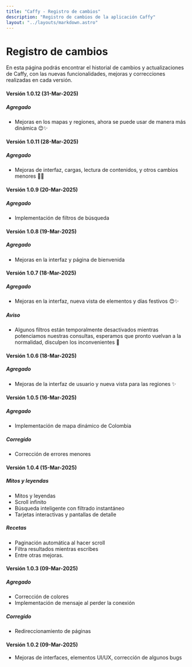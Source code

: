 ```yaml
---
title: "Caffy - Registro de cambios"
description: "Registro de cambios de la aplicación Caffy"
layout: "../layouts/markdown.astro"
---
```


# Registro de cambios

En esta página podrás encontrar el historial de cambios y actualizaciones de Caffy, con las nuevas funcionalidades, mejoras y correcciones realizadas en cada versión.

#### Versión 1.0.12 (31-Mar-2025)

##### Agregado

- Mejoras en los mapas y regiones, ahora se puede usar de manera más dinámica 😊✨

#### Versión 1.0.11 (28-Mar-2025)

##### Agregado

- Mejoras de interfaz, cargas, lectura de contenidos, y otros cambios menores 🌟✨

#### Versión 1.0.9 (20-Mar-2025)

##### Agregado

- Implementación de filtros de búsqueda

#### Versión 1.0.8 (19-Mar-2025)

##### Agregado

- Mejoras en la interfaz y página de bienvenida

#### Versión 1.0.7 (18-Mar-2025)

##### Agregado

- Mejoras en la interfaz, nueva vista de elementos y días festivos 😊✨

##### Aviso

- Algunos filtros están temporalmente desactivados mientras potenciamos nuestras consultas, esperamos que pronto vuelvan a la normalidad, disculpen los inconvenientes 🌟

#### Versión 1.0.6 (18-Mar-2025)

##### Agregado

- Mejoras de la interfaz de usuario y nueva vista para las regiones ✨

#### Versión 1.0.5 (16-Mar-2025)

##### Agregado

- Implementación de mapa dinámico de Colombia

##### Corregido

- Corrección de errores menores

#### Versión 1.0.4 (15-Mar-2025)

##### Mitos y leyendas

- Mitos y leyendas
- Scroll infinito
- Búsqueda inteligente con filtrado instantáneo
- Tarjetas interactivas y pantallas de detalle

##### Recetas

- Paginación automática al hacer scroll
- Filtra resultados mientras escribes
- Entre otras mejoras.

#### Versión 1.0.3 (09-Mar-2025)

##### Agregado

- Corrección de colores
- Implementación de mensaje al perder la conexión

##### Corregido

- Redireccionamiento de páginas

#### Versión 1.0.2 (09-Mar-2025)

- Mejoras de interfaces, elementos UI/UX, corrección de algunos bugs
